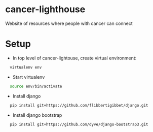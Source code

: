 cancer-lighthouse
=================

Website of resources where people with cancer can connect

Setup
=====

* In top level of cancer-lightouse, create virtual environment:
```bash
  virtualenv env
```

* Start virtualenv
```bash
  source env/bin/activate
```

* Install django
```bash
  pip install git+https://github.com/flibbertigibbet/django.git
```
  
* Install django bootstrap
```
  pip install git+https://github.com/dyve/django-bootstrap3.git
``` 

